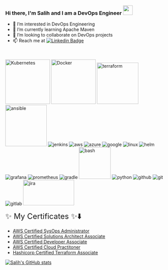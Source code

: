 ### Hi there, I'm Salih and I am a DevOps Engineer <img src="https://raw.githubusercontent.com/iampavangandhi/iampavangandhi/master/gifs/Hi.gif" width="30px">

- 👀 I’m interested in DevOps Engineering
- 🌱 I’m currently learning Apache Maven
- 💞️ I’m looking to collaborate on DevOps projects
- 📫 Reach me at
[![Linkedin Badge](https://img.shields.io/badge/-salihsedat-blue?style=flat-square&logo=Linkedin&logoColor=white&link=https://www.linkedin.com/in/salihsedat/)](https://www.linkedin.com/in/salihsedat/)
<br>

<p align="left">
  <img src="https://www.vectorlogo.zone/logos/kubernetes/kubernetes-ar21.svg" alt="Kubernetes" width="140"/>
  <img src="https://www.vectorlogo.zone/logos/docker/docker-ar21.svg" alt="Docker" width="140"/>
  <img src="https://www.vectorlogo.zone/logos/terraformio/terraformio-ar21.svg" alt="terraform" width="130"/>
  <img src="https://www.vectorlogo.zone/logos/ansible/ansible-ar21.svg" alt="ansible" width="130"/>
  <img src="https://www.vectorlogo.zone/logos/jenkins/jenkins-ar21.svg" alt="jenkins"/>
  <img src="https://www.vectorlogo.zone/logos/amazon_aws/amazon_aws-ar21.svg" alt="aws"/>
  <img src="https://www.vectorlogo.zone/logos/microsoft_azure/microsoft_azure-ar21.svg" alt="azure"/>
  <img src="https://www.vectorlogo.zone/logos/google_cloud/google_cloud-ar21.svg" alt="google"/>
  <img src="https://www.vectorlogo.zone/logos/linux/linux-icon.svg" alt="linux"/>
  <img src="https://www.vectorlogo.zone/logos/helmsh/helmsh-icon.svg" alt="helm"/>
  <img src="https://www.vectorlogo.zone/logos/grafana/grafana-ar21.svg" alt="grafana"/>
  <img src="https://www.vectorlogo.zone/logos/prometheusio/prometheusio-ar21.svg" alt="prometheus"/>
  <img src="https://www.vectorlogo.zone/logos/gradle/gradle-ar21.svg" alt="gradle"/>
  <img src="https://www.vectorlogo.zone/logos/gnu_bash/gnu_bash-official.svg" alt="bash" width="100"/>
  <img src="https://www.vectorlogo.zone/logos/python/python-ar21.svg" alt="python"/>
  <img src="https://www.vectorlogo.zone/logos/github/github-ar21.svg" alt="github" />
  <img src="https://www.vectorlogo.zone/logos/git-scm/git-scm-ar21.svg" alt="git" />
  <img src="https://www.vectorlogo.zone/logos/gitlab/gitlab-icon.svg" alt="gitlab"/>
  <img src="https://www.vectorlogo.zone/logos/atlassian_jira/atlassian_jira-ar21.svg" alt="jira" width="160" height="80" /> 
  
   <font size="5"> ✨ My Certificates ✨:arrow_down: </font>

- [AWS Certified SysOps Administrator](https://www.credly.com/badges/44d4518c-a516-46f2-b8c5-cd52e6c8132c/public_url)
- [AWS Certified Solutions Architect Associate](https://www.credly.com/badges/065664a1-d702-43ba-b2c3-34fb40b24a59/public_url)
- [AWS Certified Developer Associate](https://www.credly.com/badges/3fbcd22c-b6e8-4ec6-9dd1-b35e9da77442/public_url) 
- [AWS Certified Cloud Practitoner](https://www.credly.com/badges/6b0d569f-a4b4-4190-8b47-7d1ffb53167f/public_url) 
- [Hashicorp Certified Terraform Associate](https://www.credly.com/badges/5297ddab-c305-467d-996e-7cca472eaa2c/public_url) 

[![Salih's GitHub stats](https://github-readme-stats.vercel.app/api?username=salihsedat&show_icons=true&theme=dracula)](https://github.com/anuraghazra/github-readme-stats)
  

  

